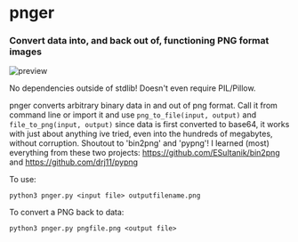 # pnger
### Convert data into, and back out of, functioning PNG format images
![preview](https://i.ibb.co/MRp7GVw/test.png)

No dependencies outside of stdlib! Doesn't even require PIL/Pillow.

pnger converts arbitrary binary data in and out of png format.  Call it from command line or
import it and use `png_to_file(input, output)` and `file_to_png(input, output)`
since data is first converted to base64, it works with just about anything ive tried, even into
the hundreds of megabytes, without corruption.  Shoutout to 'bin2png' and 'pypng'!
I learned (most) everything from these two projects: https://github.com/ESultanik/bin2png and https://github.com/drj11/pypng


To use:

`python3 pnger.py <input file> outputfilename.png` 

To convert a PNG back to data:

`python3 pnger.py pngfile.png <output file>`

